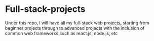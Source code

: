 # Full-stack-projects
Under this repo, I will have all my full-stack web projects,
starting from beginner projects through to advanced projects with the inclusion of common web frameworks such as react.js, node.js, etc
